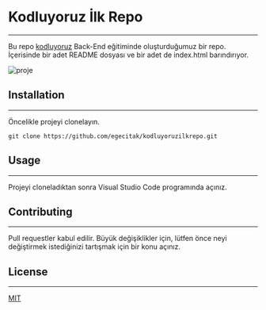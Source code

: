 # Kodluyoruz İlk Repo
---------
Bu repo [kodluyoruz](kodluyoruz.org) Back-End eğitiminde oluşturduğumuz bir repo. İçerisinde bir adet README dosyası ve bir adet de index.html barındırıyor. 

![proje]("C:\Users\Acer\Desktop\patika\P1\repo.PNG")

## Installation
--------
Öncelikle projeyi clonelayın.

`git clone https://github.com/egecitak/kodluyoruzilkrepo.git`

## Usage
--------
Projeyi cloneladıktan sonra Visual Studio Code programında açınız.

## Contributing
---
Pull requestler kabul edilir. Büyük değişiklikler için, lütfen önce neyi değiştirmek istediğinizi tartışmak için bir konu açınız.

## License
---
[MIT](https://choosealicense.com/licenses/mit/)

